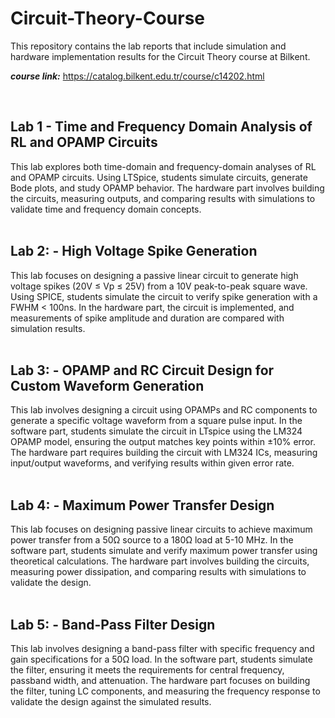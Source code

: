 # Circuit-Theory-Course
This repository contains the lab reports that include simulation and hardware implementation results for the Circuit Theory course at Bilkent.

***course link:*** https://catalog.bilkent.edu.tr/course/c14202.html
<br>


<br>

## Lab 1 - Time and Frequency Domain Analysis of RL and OPAMP Circuits
This lab explores both time-domain and frequency-domain analyses of RL and OPAMP circuits. Using LTSpice, students simulate circuits, generate Bode plots, and study OPAMP behavior. The hardware part involves building the circuits, measuring outputs, and comparing results with simulations to validate time and frequency domain concepts.
<br>
<br>

## Lab 2: - High Voltage Spike Generation
This lab focuses on designing a passive linear circuit to generate high voltage spikes (20V ≤ Vp ≤ 25V) from a 10V peak-to-peak square wave. Using SPICE, students simulate the circuit to verify spike generation with a FWHM < 100ns. In the hardware part, the circuit is implemented, and measurements of spike amplitude and duration are compared with simulation results.
<br>
<br>

## Lab 3: - OPAMP and RC Circuit Design for Custom Waveform Generation
This lab involves designing a circuit using OPAMPs and RC components to generate a specific voltage waveform from a square pulse input. In the software part, students simulate the circuit in LTspice using the LM324 OPAMP model, ensuring the output matches key points within ±10% error. The hardware part requires building the circuit with LM324 ICs, measuring input/output waveforms, and verifying results within given error rate.
<br>
<br>

## Lab 4: - Maximum Power Transfer Design
This lab focuses on designing passive linear circuits to achieve maximum power transfer from a 50Ω source to a 180Ω load at 5-10 MHz. In the software part, students simulate and verify maximum power transfer using theoretical calculations. The hardware part involves building the circuits, measuring power dissipation, and comparing results with simulations to validate the design.
<br>
<br>

## Lab 5: - Band-Pass Filter Design
This lab involves designing a band-pass filter with specific frequency and gain specifications for a 50Ω load. In the software part, students simulate the filter, ensuring it meets the requirements for central frequency, passband width, and attenuation. The hardware part focuses on building the filter, tuning LC components, and measuring the frequency response to validate the design against the simulated results.
